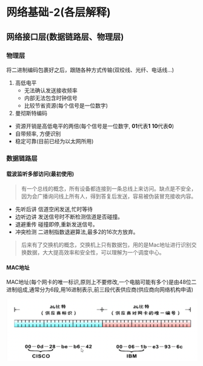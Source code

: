 # 网络基础-2(各层解释)

## 网络接口层(数据链路层、物理层)

### 物理层

将二进制编码包裹好之后，跟随各种方式传输(双绞线、光纤、电话线...)

1. 高低电平
   - 无法确认发送接收频率
   - 内部无法包含时钟信号
   - 比较节省资源(每个信号是一位数字)
2. 曼彻斯特编码
  - 资源开销是高低电平的两倍(每个信号是一位数字, **01**代表**1** **10**代表**0**)
  - 自带频率, 方便识别
  - 稳定可靠(目前已经为以太网所用)

### 数据链路层

#### 载波监听多部访问(最初使用)

> 有一个总线的概念，所有设备都连接到一条总线上来访问。缺点是不安全，因为会广播询问线上所有人，得到答复后发送，容易被伪装冒充接收内容。

  - 先听后讲 信道空闲发送,忙时等待
  - 边听边讲 发送信号时不断检测信道是否碰撞。
  - 退避重传 碰撞即停,重新发送信号。
  - 冲突检测 二进制指数退避算法,最多2的16次方放弃。

> 后来有了交换机的概念，交换机上只有数据包，用的是Mac地址进行识别交换数据，大大提高效率和安全性，可以理解为一个调度中心。

#### MAC地址

MAC地址(每个网卡的唯一标识,原则上不要修改,一个电脑可能有多个)是由48位二进制组成,通常分为6段,用16进制表示,前三段代表供应商(供应商向网络机构申请)

![image](/image/network/MAC地址.png)

